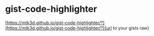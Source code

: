 # gist-code-highlighter
[https://mtk3d.github.io/gist-code-highlighter/?](https://mtk3d.github.io/gist-code-highlighter/?){url to your gists raw}
